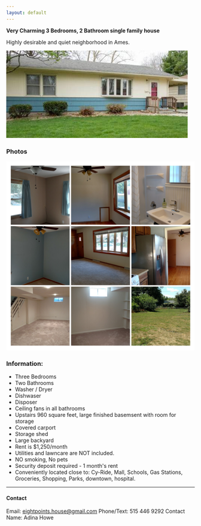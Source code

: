 ```yaml
---
layout: default
---
```


**Very Charming 3 Bedrooms, 2 Bathroom single family house**

Highly desirable and quiet neighborhood in Ames.

![](./front.jpg)

### Photos

![](./collage.jpg)

### Information:

* Three Bedrooms
* Two Bathrooms
* Washer / Dryer 
* Dishwaser
* Disposer
* Ceiling fans in all bathrooms
* Upstairs 960 square feet, large finished basemsent with room for storage
* Covered carport
* Storage shed
* Large backyard
* Rent is $1,250/month
* Utilities and lawncare are NOT included.
* NO smoking, No pets
* Security deposit required - 1 month's rent
* Conveniently located close to: Cy-Ride, Mall, Schools, Gas Stations, Groceries, Shopping, Parks, downtown, hospital.


* * *

#### Contact
Email:  [eightpoints.house@gmail.com](mailto:eightpoints.house@gmail.com)
Phone/Text:  515 446 9292
Contact Name:  Adina Howe
